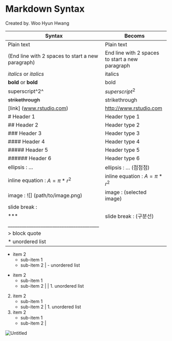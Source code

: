 # Markdown Syntax

Created by. Woo Hyun Hwang

| Syntax | Becoms |
| --- | --- |
| Plain text | Plain text |
| (End line with 2 spaces to start a new paragraph) | End line with 2 spaces to start a new paragraph |
| *italics* or _italics_ | italics |
| **bold** or __bold__ | bold |
| superscript^2^ | $superscript^2$ |
| ~~strikethrough~~ | strikethrough |
| [link] (www.rstudio.com) | http://www.rstudio.com |
| # Header 1 | Header type 1 |
| ## Header 2 | Header type 2 |
| ### Header 3 | Header type 3 |
| #### Header 4 | Header type 4 |
| ##### Header 5 | Header type 5 |
| ###### Header 6 | Header type 6 |
| ellipsis : … | ellipsis : … (점점점) |
| inline equation : $A = \pi*r^{2}$ | inline equation : $A = \pi*r^{2}$ |
| image : ![] (path/to/image.png) | image : (selected image) |
| slide break : 
*** | slide break : (구분선)
_______________________________________ |
| > block quote | || block quote (인용구) |
| * unordered list
* item 2
     + sub-item 1
     + sub-item 2 | - unordered list
- item 2
     - sub-item 1
     - sub-item 2 |
| 1. unordered list
2. item 2
     + sub-item 1
     + sub-item 2 | 1. unordered list
2. item 2
     - sub-item 1
     - sub-item 2 |

![Untitled](Markdown%20Syntax%20b5615ffc6fb04d939c7d06b8ad5902bf/Untitled.png)
